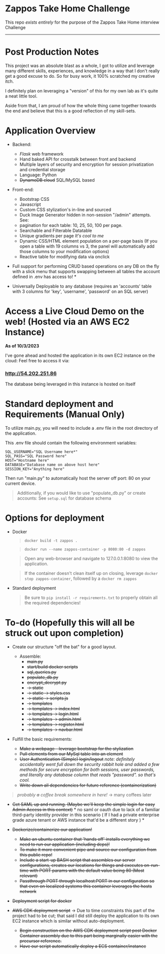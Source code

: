 

# Zappos Take Home Challenge
This repo *exists entirely* for the purpose of the Zappos Take Home interview Challenge 

_____
# Post Production Notes
This project was an absolute blast as a whole, I got to utilize and leverage many different skills, experiences, and knowledge in a way that I don't really get a good excuse to do. So for busy work, it 100% scratched my creative itch.

I definitely plan on leveraging a "version" of this for my own lab as it's quite a neat little tool.

Aside from that, I am proud of how the whole thing came together towards the end and believe that this is a good reflection of my skill-sets.


# **Application Overview**
* Backend:
    - *Flask* web framework
    - Hand baked API for crosstalk between front and backend
    - Multiple layers of security and encryption for session privatization and credential storage
    - Language: Python
    - ~~DynamoDB cloud~~ SQL/MySQL based
    
* Front-end:
    - Bootstrap CSS
    - Javascript
    - Custom CSS stylization's in-line and sourced
    - Duck Image Generator hidden in non-session "/admin" attempts. See: 
    - pagination for each table: 10, 25, 50, 100 per page.
    - Searchable and Filterable Datatable
    - Unique gradients per page *It's cool to me*
    - Dynamic CSS/HTML element population on a per-page basis (If you open a table with 19 columns vs 3, the panel will automatically add those columns to your modification options)
    - Reactive table for modifying data via onclick


* Full support for performing CRUD based operations on any DB on the fly with a slick menu that supports swapping between all tables the account defined in .env has access to! *

* Universally Deployable to any database (requires an 'accounts' table with 3 columns for 'key', 'username', 'password' on an SQL server)

# Access a Live Cloud Demo on the web! (Hosted via an AWS EC2 Instance)

**As of 10/3/2023**

I've gone ahead and hosted the application in its own EC2 instance on the cloud:
Feel free to access it via: 

### http://54.202.251.86

The database being leveraged in this instance is hosted on itself

# Standard deployment and Requirements (Manual Only)

To utilize main.py, you will need to include a .env file in the root directory of the application.

This .env file should contain the following environment variables:

```
SQL_USERNAME="SQL Username here*"
SQL_PASS="SQL Password here"
HOST="Hostname here"
DATABASE="Database name on above host here"
SESSION_KEY="Anything here"
```

Then run "main.py" to automatically host the server off port: 80 on your current device.
     
> Additionally, if you would like to use "populate_db.py" or create accounts: See `setup.sql` for database schema

# Options for deployment
  - Docker
    > `docker build -t zappos .`
    
    > `docker run --name zappos-container -p 8080:80 -d zappos`
    
    > Open any web-browser and navigate to 127.0.0.1:8080 to view the application. 
  
    > If the container doesn't clean itself up on closing, leverage `docker stop zappos-container`, followed by a `docker rm zappos`

  - Standard deployment

  
    > Be sure to `pip install -r requirements.txt` to properly obtain all the required dependencies!
# To-do (Hopefully this will all be struck out upon completion)

  * Create our structure "off the bat" for a good layout.
      - Assemble:
        * ~~main.py~~
        * ~~start/build docker scripts~~
        * ~~sql_queries.py~~
        * ~~populate_db.py~~
        * ~~encrypt_decrypt.py~~
        *   ~~-> static~~
        *   ~~-> static -> styles.css~~
        *   ~~-> static -> scripts.js~~
        *   ~~-> templates~~
        *   ~~-> templates -> index.html~~
        *   ~~-> templates -> login.html~~
        *   ~~-> templates -> admin.html~~
        *   ~~-> templates -> register.html~~
        *   ~~-> templates -> navbar.html~~
  
  * Fulfill the basic requirements:
      - ~~Make a webpage - leverage bootstrap for the stylization~~
      - ~~Pull elements from our MySql table into an element~~
      - ~~User Authentication (Simple) login/logout~~ *note: definitely accidentally went full down the security rabbit hole and added a few methods for secure encryption for both sessions, user passwords, and literally any database column that reads "password". so that's cool.* 
      - ~~Write down all dependencies for future reference (containerization)~~

> *probably ~~a~~ coffee break somewhere in here!* -> many coffees later

  - ~~Get SAML up and running. (Maybe we'll keep the simple login for easy Admin Access in this context)~~ * no saml or oauth due to lack of a familiar third-party identity provider in this scenario ( If I had a private enterprise grade azure tenant or AWS instance that'd be a different story ) *
    
  * ~~Dockerize/containerize our application!~~
      - ~~Make an ubuntu container that 'hands off' installs everything we need to run our application (including deps)!~~
      - ~~To make it more convenient pipe and source our configuration from this public repo!~~
      - ~~Include a start-up BASH script that assembles our server configurations, creates our locations for things and executes on-run-time with PORT params with the default value being 80 (Most relevant)~~
      - ~~Passthrough PORT through localhost:PORT in our configuration so that even on localized systems this container leverages the hosts network~~
  * ~~Deployment script for docker~~
    
  * ~~AWS CDK deployment script~~ -> Due to time constraints this part of the project had to be cut; that said I did still deploy the application to its own EC2 instance which is similar without auto-deployment.
      - ~~Begin construction on the AWS CDK deployment script post Docker Container assembly due to this part being marginally easier with the precursor reference.~~
      - ~~Have our script automatically deploy a ECS container/instance~~
  
